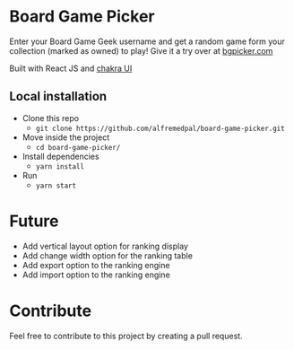 # Board Game Picker
Enter your Board Game Geek username and get a random game form your collection (marked as owned) to play! Give it a try over at [bgpicker.com](https://www.bgpicker.com/)

Built with React JS and [chakra UI](https://next.chakra-ui.com/)

## Local installation
- Clone this repo
    - `git clone https://github.com/alfremedpal/board-game-picker.git`
- Move inside the project
    - `cd board-game-picker/`
- Install dependencies
    - `yarn install`
- Run
    - `yarn start`

# Future
- Add vertical layout option for ranking display
- Add change width option for the ranking table
- Add export option to the ranking engine
- Add import option to the ranking engine

# Contribute
Feel free to contribute to this project by creating a pull request.